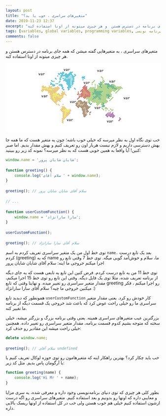 ```yaml
---
layout: post
title: "متغیرهای سراسری ، خوب یا بد؟"
date: 2019-11-23 12:37
excerpt: "متغیرهای سراسری، به متغیرهایی گفته میشن که همه جای برنامه در دسترس هستن  و هر چیزی میتونه از اونا استفاده کنه."
tags: [variables, global variables, programming variables, متغییر های برنامه نویسی, متغییر های سراسری, متغییر های محلی, برنامه نویسی]
comments: false
---
```


متغیرهای سراسری ، به متغیرهایی گفته میشن که همه جای برنامه در دسترس هستن و هر چیزی میتونه از اونا استفاده کنه.

![tooltip](/assets/img/posts/56.webp)

خب توی نگاه اول به نظر میرسه که خیلی خوب باشه؛ چون یه متغیر هست که ما همه جا بهش دسترسی داریم و لازم نیست هربار اون رو تعریف کنیم و بهش مقدار بدیم. اما صبر کنین! آیا واقعا به همین خوبی هست که به نظر میرسه؟ نمونه کد زیر رو ببینید:

```typescript
window.name = 'شایان شایان پرور';

function greeting() {
    console.log('سلام آقای ' + window.name);
}

greeting(); // سلام آقای شایان شایان پرور

// ...

function userCustomFunction() {
    window.name = 'سارا سارانژاد';
}

userCustomFunction();

greeting(); // سلام آقای سارا سارانژاد
```

توی خط اول من یک متغیر سراسری تعریف کردم به اسم ```name.``` بعد یک تابع درست کردم (greeting) که به name ما، سلام و خوش‌آمد گویی میگه. توی خط 7 وقتی تابع رو اجرا میکنم خروجی ما اینه: سلام آقای شایان شایان پرور

توی خط 11 من یه تابع درست کردم. فرض کنین این تابع یه تابعی هست که یه جای دیگه از برنامه تعریف شده، مثلا توی یک فایل دیگه. وقتی این تابع رو توی خط 15 اجرا میکنم، مقدار متغیر سراسری رو تغییر میده. و نهایتا وقتی که تابع greeting رو اجرا میکنم ، فکر میکنین خروجی ما چیه؟ سلام آقای سارا سارانژاد :)

همونطور که دیدید تابع ```userCustomFunction``` کار خودش رو کرد. یعنی مقدار متغیر سراسری ما رو خیلی راحت عوض کرد که باعث شد خروجی یک قسمت دیگه از برنامه ما تغییر کنه.

بزرگترین عیب متغیرهای سراسری همینه. یعنی وقتی برنامه بزرگ و بزرگتر میشه، خیلی سخته که متوجه بشیم کدوم قسمت برنامه، مقدار متغیر سراسری رو تغییر داده. همچنین خیلی راحت میشه این مقادیر رو حذف کرد:

```typescript
delete window.name;

greeting(); // سلام آقای undefined
```

خب باید چکار کرد؟ بهترین راهکار اینه که متغیرهامون رو توی حوزه لوکال تعریف کنیم یا با آرگومان پاس بدیم. مثل کد زیر:

```typescript
function greeting(name) {
    console.log('Hi Mr ' + name);
}
```

بطور کلی هر چیزی که توی دنیای برنامه‌نویسی وجود داره و معرفی شده، یه سری مزایا و معایبی داره که اونها رو بدونیم و بعد استفاده کنیم. متغیرهای سراسری رو اگه درست ازشون استفاده کنیم خیلی هم خوب هستن ولی خب در کل استفاده از اونها ریسک بالایی داره.
